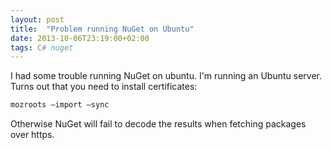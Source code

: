 ```yaml
---
layout: post
title:  "Problem running NuGet on Ubuntu"
date: 2013-10-06T23:19:00+02:00
tags: C# nuget
---
```


I had some trouble running NuGet on ubuntu. I'm running an Ubuntu server. Turns out that you need to install certificates:

```bash
mozroots –import –sync
```

Otherwise NuGet will fail to decode the results when fetching packages over https.
